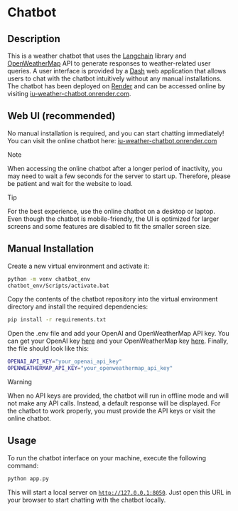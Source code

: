 # Chatbot

## Description

This is a weather chatbot that uses the [Langchain](https://python.langchain.com/v0.2/docs/introduction/) library
and [OpenWeatherMap](https://openweathermap.org/api) API to generate responses to weather-related user queries. A
user interface is provided by a [Dash](https://dash.plotly.com/tutorial) web application that allows users to chat with
the chatbot intuitively without any manual installations. The chatbot has been deployed on [Render](https://render.com/)
and can be accessed online by visiting [iu-weather-chatbot.onrender.com](https://iu-weather-chatbot.onrender.com).

## Web UI (recommended)

No manual installation is required, and you can start chatting immediately!
You can visit the online chatbot here: [iu-weather-chatbot.onrender.com](https://iu-weather-chatbot.onrender.com)

> [!NOTE]
> When accessing the online chatbot after a longer period of inactivity, you may need to wait a few seconds for the
> server to start up. Therefore, please be patient and wait for the website to load.

> [!TIP]
> For the best experience, use the online chatbot on a desktop or laptop. Even though the chatbot is mobile-friendly,
> the UI is optimized for larger screens and some features are disabled to fit the smaller screen size.

## Manual Installation

Create a new virtual environment and activate it:
    
```bash
python -m venv chatbot_env
chatbot_env/Scripts/activate.bat
```

Copy the contents of the chatbot repository into the virtual environment directory and install the required dependencies:

```bash
pip install -r requirements.txt
```

Open the .env file and add your OpenAI and OpenWeatherMap API key. You can get your OpenAI key
[here](https://platform.openai.com/api-keys) and your OpenWeatherMap key
[here](https://home.openweathermap.org/api_keys). Finally, the file should look like this:

```bash
OPENAI_API_KEY="your_openai_api_key"
OPENWEATHERMAP_API_KEY="your_openweathermap_api_key"
```

> [!WARNING]
> When no API keys are provided, the chatbot will run in offline mode and will not make any API calls.
> Instead, a default response will be displayed. For the chatbot to work properly, you must provide the API keys or
> visit the online chatbot.

## Usage

To run the chatbot interface on your machine, execute the following command:

```bash
python app.py
```

This will start a local server on [`http://127.0.0.1:8050`](http://127.0.0.1:8050).
Just open this URL in your browser to start chatting with the chatbot locally.
